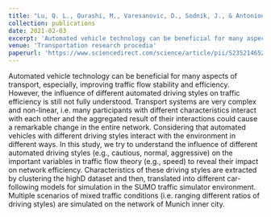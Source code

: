 ```yaml
---
title: "Lu, Q. L., Qurashi, M., Varesanovic, D., Sodnik, J., & Antoniou, C. (2021). Exploring the influence of automated driving styles on network efficiency. Transportation research procedia, 52, 380-387."
collection: publications
date: 2021-02-03
excerpt: 'Automated vehicle technology can be beneficial for many aspects of transport, especially, improving traffic flow stability and efficiency. However, the influence of...'
venue: 'Transportation research procedia'
paperurl: 'https://www.sciencedirect.com/science/article/pii/S2352146521001502'
---
```


Automated vehicle technology can be beneficial for many aspects of transport, especially, improving traffic flow stability and efficiency. However, the influence of different automated driving styles on traffic efficiency is still not fully understood. Transport systems are very complex and non-linear, i.e. many participants with different characteristics interact with each other and the aggregated result of their interactions could cause a remarkable change in the entire network. Considering that automated vehicles with different driving styles interact with the environment in different ways. In this study, we try to understand the influence of different automated driving styles (e.g., cautious, normal, aggressive) on the important variables in traffic flow theory (e.g., speed) to reveal their impact on network efficiency. Characteristics of these driving styles are extracted by clustering the highD dataset and then, translated into different car-following models for simulation in the SUMO traffic simulator environment. Multiple scenarios of mixed traffic conditions (i.e. ranging different ratios of driving styles) are simulated on the network of Munich inner city.

<!-- <figure>
  <img
  src="http://laststriker11.github.io/files/TRProcedia_EWGT2020_fig3.png"
  alt="Figure 5"  style="width:80%">
  <figcaption>Figure 5: Performance comparison of the scenarios of the combination of all driving styles.</figcaption>
</figure> -->

